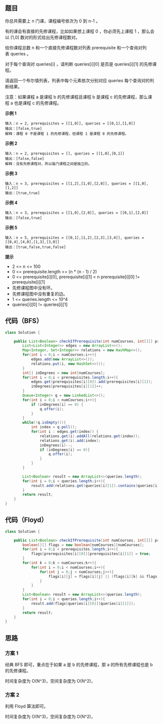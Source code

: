 ## 题目
你总共需要上 n 门课，课程编号依次为 0 到 n-1 。

有的课会有直接的先修课程，比如如果想上课程 0 ，你必须先上课程 1 ，那么会以 [1,0] 数对的形式给出先修课程数对。

给你课程总数 n 和一个直接先修课程数对列表 prerequisite 和一个查询对列表 queries 。

对于每个查询对 queries[i] ，请判断 queries[i][0] 是否是 queries[i][1] 的先修课程。

请返回一个布尔值列表，列表中每个元素依次分别对应 queries 每个查询对的判断结果。

注意：如果课程 a 是课程 b 的先修课程且课程 b 是课程 c 的先修课程，那么课程 a 也是课程 c 的先修课程。

**示例 1**
```
输入：n = 2, prerequisites = [[1,0]], queries = [[0,1],[1,0]]
输出：[false,true]
解释：课程 0 不是课程 1 的先修课程，但课程 1 是课程 0 的先修课程。
```

**示例 2**
```
输入：n = 2, prerequisites = [], queries = [[1,0],[0,1]]
输出：[false,false]
解释：没有先修课程对，所以每门课程之间是独立的。
```

**示例 3**
```
输入：n = 3, prerequisites = [[1,2],[1,0],[2,0]], queries = [[1,0],[1,2]]
输出：[true,true]
```

**示例 4**
```
输入：n = 3, prerequisites = [[1,0],[2,0]], queries = [[0,1],[2,0]]
输出：[false,true]
```

**示例 5**
```
输入：n = 5, prerequisites = [[0,1],[1,2],[2,3],[3,4]], queries = [[0,4],[4,0],[1,3],[3,0]]
输出：[true,false,true,false]
```

**提示**
* 2 <= n <= 100
* 0 <= prerequisite.length <= (n * (n - 1) / 2)
* 0 <= prerequisite[i][0], prerequisite[i][1] < n
prerequisite[i][0] != prerequisite[i][1]
* 先修课程图中没有环。
* 先修课程图中没有重复的边。
* 1 <= queries.length <= 10^4
* queries[i][0] != queries[i][1]

## 代码（BFS）
```JAVA
class Solution {

    public List<Boolean> checkIfPrerequisite(int numCourses, int[][] prerequisites, int[][] queries) {
        List<List<Integer>> edges = new ArrayList<>();
        Map<Integer, Set<Integer>> relations = new HashMap<>();
        for(int i = 0;i < numCourses;i++){
            edges.add(new ArrayList<>());
            relations.put(i, new HashSet<>());
        }
        int[] inDegrees = new int[numCourses];
        for(int i = 0;i < prerequisites.length;i++){
            edges.get(prerequisites[i][0]).add(prerequisites[i][1]);
            inDegrees[prerequisites[i][1]]++;
        }
        Queue<Integer> q = new LinkedList<>();
        for(int i = 0;i < numCourses;i++){
            if (inDegrees[i] == 0) {
                q.offer(i);
            }
        }
        while(!q.isEmpty()){
            int index = q.poll();
            for(int i : edges.get(index)) {
                relations.get(i).addAll(relations.get(index));
                relations.get(i).add(index);
                inDegrees[i]--;
                if (inDegrees[i] == 0){
                    q.offer(i);
                }
            }
        }

        List<Boolean> result = new ArrayList<>(queries.length);
        for(int i = 0;i < queries.length;i++){
            result.add(relations.get(queries[i][1]).contains(queries[i][0]));
        }
        return result;
    }
}
```

## 代码（Floyd）
```JAVA
class Solution {

    public List<Boolean> checkIfPrerequisite(int numCourses, int[][] prerequisites, int[][] queries) {
        boolean[][] flags = new boolean[numCourses][numCourses];
        for(int i = 0;i < prerequisites.length;i++){
            flags[prerequisites[i][0]][prerequisites[i][1]] = true;
        }
        for(int k = 0;k < numCourses;k++){
            for(int i = 0;i < numCourses;i++){
                for(int j = 0;j < numCourses;j++){
                    flags[i][j] = flags[i][j] || (flags[i][k] && flags[k][j]);
                }
            }
        }
        List<Boolean> result = new ArrayList<>(queries.length);
        for(int i = 0;i < queries.length;i++){
            result.add(flags[queries[i][0]][queries[i][1]]);
        }
        return result;
    }
}
```

## 思路

### 方案 1
经典 BFS 即可，重点在于如果 a 是 b 的先修课程，那 a 的所有先修课程也是 b 的先修课程。

时间复杂度为 O(N^3)，空间复杂度为 O(N^2)，

### 方案 2

利用 Floyd 算法即可。

时间复杂度为 O(N^3)，空间复杂度为 O(N^2)，
